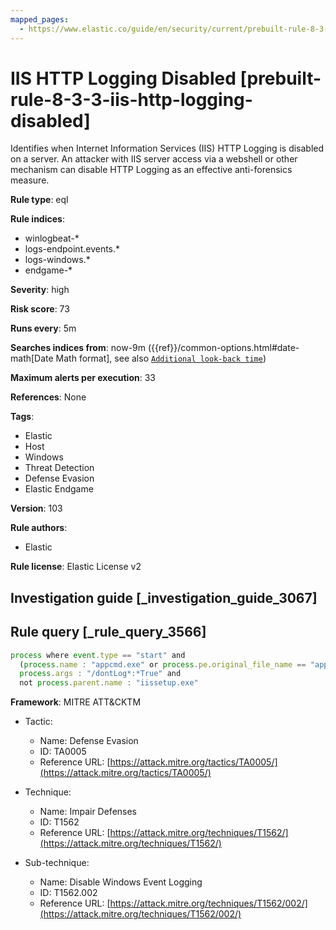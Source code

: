 ```yaml
---
mapped_pages:
  - https://www.elastic.co/guide/en/security/current/prebuilt-rule-8-3-3-iis-http-logging-disabled.html
---
```


# IIS HTTP Logging Disabled [prebuilt-rule-8-3-3-iis-http-logging-disabled]

Identifies when Internet Information Services (IIS) HTTP Logging is disabled on a server. An attacker with IIS server access via a webshell or other mechanism can disable HTTP Logging as an effective anti-forensics measure.

**Rule type**: eql

**Rule indices**:

* winlogbeat-*
* logs-endpoint.events.*
* logs-windows.*
* endgame-*

**Severity**: high

**Risk score**: 73

**Runs every**: 5m

**Searches indices from**: now-9m ({{ref}}/common-options.html#date-math[Date Math format], see also [`Additional look-back time`](docs-content://solutions/security/detect-and-alert/create-detection-rule.md#rule-schedule))

**Maximum alerts per execution**: 33

**References**: None

**Tags**:

* Elastic
* Host
* Windows
* Threat Detection
* Defense Evasion
* Elastic Endgame

**Version**: 103

**Rule authors**:

* Elastic

**Rule license**: Elastic License v2

## Investigation guide [_investigation_guide_3067]



## Rule query [_rule_query_3566]

```js
process where event.type == "start" and
  (process.name : "appcmd.exe" or process.pe.original_file_name == "appcmd.exe") and
  process.args : "/dontLog*:*True" and
  not process.parent.name : "iissetup.exe"
```

**Framework**: MITRE ATT&CKTM

* Tactic:

    * Name: Defense Evasion
    * ID: TA0005
    * Reference URL: [https://attack.mitre.org/tactics/TA0005/](https://attack.mitre.org/tactics/TA0005/)

* Technique:

    * Name: Impair Defenses
    * ID: T1562
    * Reference URL: [https://attack.mitre.org/techniques/T1562/](https://attack.mitre.org/techniques/T1562/)

* Sub-technique:

    * Name: Disable Windows Event Logging
    * ID: T1562.002
    * Reference URL: [https://attack.mitre.org/techniques/T1562/002/](https://attack.mitre.org/techniques/T1562/002/)



